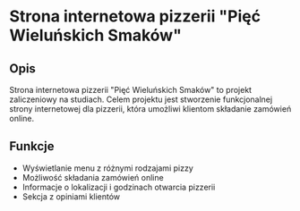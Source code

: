 # Strona internetowa pizzerii "Pięć Wieluńskich Smaków"
## Opis
Strona internetowa pizzerii "Pięć Wieluńskich Smaków" to projekt zaliczeniowy na studiach. Celem projektu jest stworzenie funkcjonalnej strony internetowej dla pizzerii, która umożliwi klientom składanie zamówień online.
## Funkcje
- Wyświetlanie menu z różnymi rodzajami pizzy
- Możliwość składania zamówień online
- Informacje o lokalizacji i godzinach otwarcia pizzerii
- Sekcja z opiniami klientów
